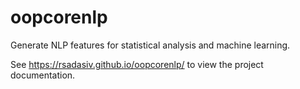 # oopcorenlp
Generate NLP features for statistical analysis and machine learning.

See <a href="https://rsadasiv.github.io/oopcorenlp/">https://rsadasiv.github.io/oopcorenlp/</a> to view the project documentation.
